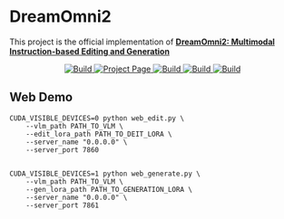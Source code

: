 # DreamOmni2
This project is the official implementation of **[DreamOmni2: Multimodal Instruction-based Editing and Generation](https://arxiv.org/html/2510.06679v1)**

<p align="center">
    <a href="https://arxiv.org/html/2510.06679v1">
            <img alt="Build" src="https://img.shields.io/badge/arXiv%20paper-2510.06679v1-b31b1b.svg">
    </a>
    <a href="https://pbihao.github.io/projects/DreamOmni2/index.html">
        <img alt="Project Page" src="https://img.shields.io/badge/Project-Page-blue">
    </a>
    <a href="">
        <img alt="Build" src="https://img.shields.io/badge/DreamOmni2-Benchmark-green">
    </a>
    <a href="">
        <img alt="Build" src="https://img.shields.io/badge/🤗-HF%20Model-yellow">
    </a>    
    <a href="">
        <img alt="Build" src="https://img.shields.io/badge/🤗-HF%20Demo-yellow">
    </a>
</p>

## Web Demo
```
CUDA_VISIBLE_DEVICES=0 python web_edit.py \
    --vlm_path PATH_TO_VLM \
    --edit_lora_path PATH_TO_DEIT_LORA \
    --server_name "0.0.0.0" \
    --server_port 7860


CUDA_VISIBLE_DEVICES=1 python web_generate.py \
    --vlm_path PATH_TO_VLM \
    --gen_lora_path PATH_TO_GENERATION_LORA \
    --server_name "0.0.0.0" \
    --server_port 7861
```
